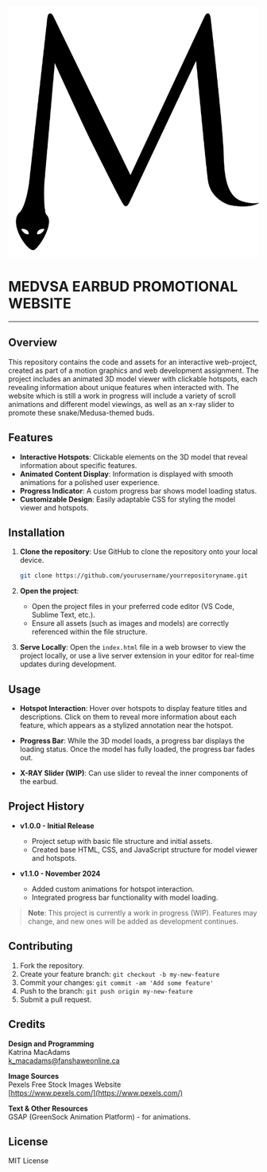![Medvsa Logo](images/medvsa.svg)


# MEDVSA EARBUD PROMOTIONAL WEBSITE
---
## Overview

This repository contains the code and assets for an interactive web-project, created as part of a motion graphics and web development assignment. The project includes an animated 3D model viewer with clickable hotspots, each revealing information about unique features when interacted with. The website which is still a work in progress will include a variety of scroll animations and different model viewings, as well as an x-ray slider to promote these snake/Medusa-themed buds.

## Features
- **Interactive Hotspots**: Clickable elements on the 3D model that reveal information about specific features.
- **Animated Content Display**: Information is displayed with smooth animations for a polished user experience.
- **Progress Indicator**: A custom progress bar shows model loading status.
- **Customizable Design**: Easily adaptable CSS for styling the model viewer and hotspots.

## Installation

1. **Clone the repository**: Use GitHub to clone the repository onto your local device.
    ```bash
    git clone https://github.com/yourusername/yourrepositoryname.git
    ```
   
2. **Open the project**:
   - Open the project files in your preferred code editor (VS Code, Sublime Text, etc.).
   - Ensure all assets (such as images and models) are correctly referenced within the file structure.

3. **Serve Locally**: Open the `index.html` file in a web browser to view the project locally, or use a live server extension in your editor for real-time updates during development.

## Usage

- **Hotspot Interaction**: Hover over hotspots to display feature titles and descriptions. Click on them to reveal more information about each feature, which appears as a stylized annotation near the hotspot.
- **Progress Bar**: While the 3D model loads, a progress bar displays the loading status. Once the model has fully loaded, the progress bar fades out.

- **X-RAY Slider (WIP)**: Can use slider to reveal the inner components of the earbud. 

## Project History

- **v1.0.0 - Initial Release**  
    - Project setup with basic file structure and initial assets.
    - Created base HTML, CSS, and JavaScript structure for model viewer and hotspots.

- **v1.1.0 - November 2024**  
    - Added custom animations for hotspot interaction.
    - Integrated progress bar functionality with model loading.

> **Note**: This project is currently a work in progress (WIP). Features may change, and new ones will be added as development continues.

## Contributing

1. Fork the repository.
2. Create your feature branch: `git checkout -b my-new-feature`
3. Commit your changes: `git commit -am 'Add some feature'`
4. Push to the branch: `git push origin my-new-feature`
5. Submit a pull request.

## Credits

**Design and Programming**  
Katrina MacAdams  
k_macadams@fanshaweonline.ca

**Image Sources**  
Pexels Free Stock Images Website  
[https://www.pexels.com/](https://www.pexels.com/)

**Text & Other Resources**  
GSAP (GreenSock Animation Platform) - for animations.

## License

MIT License


